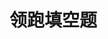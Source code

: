 # 领跑填空题

<figure><img src="https://cdn.staticaly.com/gh/clearng/klyme-api-img@main/XHEYURQ7%60T%7DXYUBW6IQ~YFE.1xy1b8yoi31c.webp" alt=""><figcaption></figcaption></figure>

<figure><img src="https://cdn.staticaly.com/gh/clearng/klyme-api-img@main/63F18VL11S0PUJUSFSZ4R6M.5k35fbb86o40.webp" alt=""><figcaption></figcaption></figure>

<figure><img src="../.gitbook/assets/K)I1R%&#x60;NX~PV$8A7KPENI0Y.jpg" alt=""><figcaption></figcaption></figure>

<figure><img src="../.gitbook/assets/L85IXLGJHZC{C(RE5V7Y[SJ.jpg" alt=""><figcaption></figcaption></figure>

<figure><img src="https://cdn.staticaly.com/gh/clearng/klyme-api-img@main/YWBBXF2]03T_19]ZFCRGN%60B.1nfqk4mfm0kg.webp" alt=""><figcaption></figcaption></figure>

<figure><img src="../.gitbook/assets/JQ_884D&#x60;ST6CF1KKMGT_FB1.jpg" alt=""><figcaption></figcaption></figure>

<figure><img src="../.gitbook/assets/@2X~~)Z2~@D0RS(A$@Y)8E8.jpg" alt=""><figcaption></figcaption></figure>

<figure><img src="../.gitbook/assets/JQ_884D&#x60;ST6CF1KKMGT_FB1 (1).jpg" alt=""><figcaption></figcaption></figure>

<figure><img src="../.gitbook/assets/$KIR{$8R]_S3CMW69D1~R$7.jpg" alt=""><figcaption></figcaption></figure>

<figure><img src="../.gitbook/assets/MSRVOGF%O8&#x60;][~HE}B]7QLR.jpg" alt=""><figcaption></figcaption></figure>

<figure><img src="../.gitbook/assets/PD)RWY[ZJNW}J8M&#x60;V)Z{4MR.jpg" alt=""><figcaption></figcaption></figure>

<figure><img src="../.gitbook/assets/UC7{022)JL4NXB$2%FBNNS0.jpg" alt=""><figcaption></figcaption></figure>

<figure><img src="../.gitbook/assets/WT)RJ]IOW0Y()5[2PA7H35S.jpg" alt=""><figcaption></figcaption></figure>

<figure><img src="../.gitbook/assets/@4Q}8)7~XERK@9J14JI4LUQ.jpg" alt=""><figcaption></figcaption></figure>

<figure><img src="https://cdn.staticaly.com/gh/clearng/klyme-api-img@main/Q5GP2%7B7DXTSY0~4XU[[0AQK.6hasrn7atss0.webp" alt=""><figcaption></figcaption></figure>

<figure><img src="../.gitbook/assets/4FN%JWSM2GU2$Z_LIT][FCI.jpg" alt=""><figcaption></figcaption></figure>

<figure><img src="../.gitbook/assets/00UKR0DY1%V&#x60;ZH%3GLEK]5T.jpg" alt=""><figcaption></figcaption></figure>

<figure><img src="https://cdn.staticaly.com/gh/clearng/klyme-api-img@main/D9_)L~]OCE_8U$ZY%60F8_WPD.1rjmpdd715sw.webp" alt=""><figcaption></figcaption></figure>

<figure><img src="../.gitbook/assets/KS%I]J9OZ%HULA]ZGY{18G8.jpg" alt=""><figcaption></figcaption></figure>

<figure><img src="../.gitbook/assets/FQ5XYBQ%6I8[4@XYU%W@X)V.jpg" alt=""><figcaption></figcaption></figure>

<figure><img src="https://cdn.staticaly.com/gh/clearng/klyme-api-img@main/67GO8DH[%7BY58)QAL%7BK078T2.1omki71abfvk.webp" alt=""><figcaption></figcaption></figure>

<figure><img src="../.gitbook/assets/C2CD76R)[GBV7AGI7_PTU$H.jpg" alt=""><figcaption></figcaption></figure>

<figure><img src="../.gitbook/assets/8YO8YO[PIV4CX4N]UD$G&#x60;BX.jpg" alt=""><figcaption></figcaption></figure>

<figure><img src="../.gitbook/assets/(P6OUG]@8MXP@J4F{%YO75P.jpg" alt=""><figcaption></figcaption></figure>

<figure><img src="../.gitbook/assets/SVTUPZCWJ$]]%[}SIT71F$H.jpg" alt=""><figcaption></figcaption></figure>

<figure><img src="https://cdn.staticaly.com/gh/clearng/klyme-api-img@main/GPVA[$6~@HC@_P(GFO8VNRI.4jvdzx21szo0.webp" alt=""><figcaption></figcaption></figure>

<figure><img src="https://cdn.staticaly.com/gh/clearng/klyme-api-img@main/5@%7D%7B]2E%7B89RY3BQC]PI~S_C.6tauxgwz7tk0.webp" alt=""><figcaption></figcaption></figure>

<figure><img src="https://cdn.staticaly.com/gh/clearng/klyme-api-img@main/3Q~%60B0KGT)W6B)N9J9KML~D.1dsnh66gbhfk.webp" alt=""><figcaption></figcaption></figure>

<figure><img src="../.gitbook/assets/YUO5Y7O%F]LB){5%~EB7J4F.jpg" alt=""><figcaption></figcaption></figure>

<figure><img src="../.gitbook/assets/UZ_DX2QUIRPQ]5V1D)O4)2L.jpg" alt=""><figcaption></figcaption></figure>

<figure><img src="https://cdn.staticaly.com/gh/clearng/fotobuffet-docs@master/xxx.28v3rrtgh7ok.webp" alt=""><figcaption></figcaption></figure>

<figure><img src="https://cdn.staticaly.com/gh/clearng/fotobuffet-docs@master/KJZH%7DS5_Y4IRS~9J@A8U~LA.3pw4hu8b91g0.webp" alt=""><figcaption></figcaption></figure>

<figure><img src="https://cdn.staticaly.com/gh/clearng/fotobuffet-docs@master/V65JY(F9Y2ODVEL6NLIT7_U.webp" alt=""><figcaption></figcaption></figure>

<figure><img src="https://cdn.staticaly.com/gh/clearng/fotobuffet-docs@master/dddd.rrbsn6j6uo0.webp" alt=""><figcaption></figcaption></figure>

<figure><img src="https://cdn.staticaly.com/gh/clearng/fotobuffet-docs@master/www.5h6ohsqx0kk0.webp" alt=""><figcaption></figcaption></figure>

<figure><img src="https://cdn.staticaly.com/gh/clearng/fotobuffet-docs@master/aaa.jhklz2zqpgg.webp" alt=""><figcaption></figcaption></figure>

<figure><img src="https://cdn.staticaly.com/gh/clearng/fotobuffet-docs@master/fff.5ubssq0itig0.webp" alt=""><figcaption></figcaption></figure>

<figure><img src="https://cdn.staticaly.com/gh/clearng/fotobuffet-docs@master/kkk.41mqd65gnhi0.webp" alt=""><figcaption></figcaption></figure>
